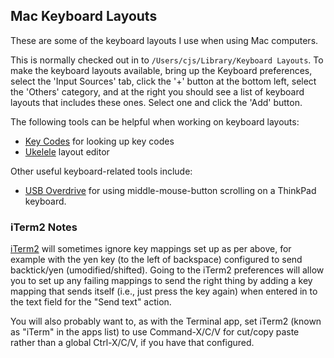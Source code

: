 Mac Keyboard Layouts
--------------------

These are some of the keyboard layouts I use when using Mac computers.

This is normally checked out in to `/Users/cjs/Library/Keyboard Layouts`.
To make the keyboard layouts available, bring up the Keyboard preferences,
select the 'Input Sources' tab, click the '+' button at the bottom left,
select the 'Others' category, and at the right you should see a list of
keyboard layouts that includes these ones. Select one and click the 'Add'
button.

The following tools can be helpful when working on keyboard layouts:
* [Key Codes](https://manytricks.com/keycodes/) for looking up key codes
* [Ukelele](http://scripts.sil.org/ukelele) layout editor

Other useful keyboard-related tools include:
* [USB Overdrive](http://www.usboverdrive.com/USBOverdrive/News.html)
  for using middle-mouse-button scrolling on a ThinkPad keyboard.

### iTerm2 Notes

[iTerm2](http://iterm2.com/) will sometimes ignore key mappings set up
as per above, for example with the yen key (to the left of backspace)
configured to send backtick/yen (umodified/shifted). Going to the iTerm2
preferences will allow you to set up any failing mappings to send the
right thing by adding a key mapping that sends itself (i.e., just press
the key again) when entered in to the text field for the "Send text"
action.

You will also probably want to, as with the Terminal app, set iTerm2
(known as "iTerm" in the apps list) to use Command-X/C/V for cut/copy
paste rather than a global Ctrl-X/C/V, if you have that configured.
